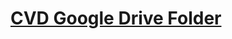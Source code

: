 # [CVD Google Drive Folder](https://drive.google.com/drive/folders/1mDAXBeMduq-RJeNMxtYI9uupxR9J9sot?usp=drive_link)
